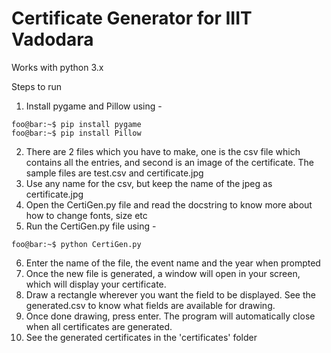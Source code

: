 # Certificate Generator for IIIT Vadodara

Works with python 3.x

Steps to run

1) Install pygame and Pillow using  - 
```console
foo@bar:~$ pip install pygame
foo@bar:~$ pip install Pillow
```

2) There are 2 files which you have to make, one is the csv file which contains all the entries, and second is an image of the certificate.
 The sample files are test.csv and certificate.jpg
3) Use any name for the csv, but keep the name of the jpeg as certificate.jpg
4) Open the CertiGen.py file and read the docstring to know more about how to change fonts, size etc
5) Run the CertiGen.py file using - 
```console
foo@bar:~$ python CertiGen.py
```
6) Enter the name of the file, the event name and the year when prompted
7) Once the new file is generated, a window will open in your screen, which will display your certificate.
8) Draw a rectangle wherever you want the field to be displayed. See the generated.csv to know what fields are available for drawing.
9) Once done drawing, press enter. The program will automatically close when all certificates are generated.
10) See the generated certificates in the 'certificates' folder 
